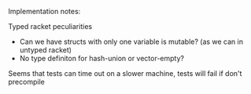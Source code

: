 Implementation notes:

Typed racket peculiarities
* Can we have structs with only one variable is mutable? (as we can in untyped racket)
* No type definiton for hash-union or vector-empty?

Seems that tests can time out on a slower machine, tests will fail if don't precompile
